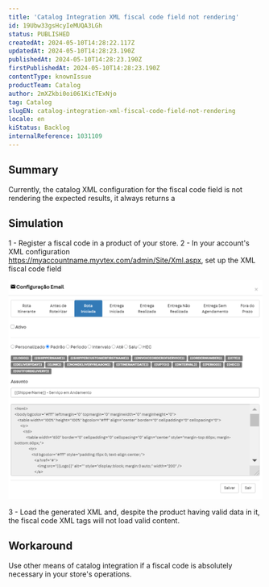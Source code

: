 ```yaml
---
title: 'Catalog Integration XML fiscal code field not rendering'
id: 19Ubw33gsHcyIeMUQA3LGh
status: PUBLISHED
createdAt: 2024-05-10T14:28:22.117Z
updatedAt: 2024-05-10T14:28:23.190Z
publishedAt: 2024-05-10T14:28:23.190Z
firstPublishedAt: 2024-05-10T14:28:23.190Z
contentType: knownIssue
productTeam: Catalog
author: 2mXZkbi0oi061KicTExNjo
tag: Catalog
slugEN: catalog-integration-xml-fiscal-code-field-not-rendering
locale: en
kiStatus: Backlog
internalReference: 1031109
---
```


## Summary


Currently, the catalog XML configuration for the fiscal code field is not rendering the expected results, it always returns a <![CDATA[]]>


##

## Simulation


1 - Register a fiscal code in a product of your store.
2 - In your account's XML configuration https://myaccountname.myvtex.com/admin/Site/Xml.aspx, set up the XML fiscal code field

 ![](https://raw.githubusercontent.com/vtexdocs/help-center-content/refs/heads/main/_1.png)

3 - Load the generated XML and, despite the product having valid data in it, the fiscal code XML tags will not load valid content.


##

## Workaround


Use other means of catalog integration if a fiscal code is absolutely necessary in your store's operations.





